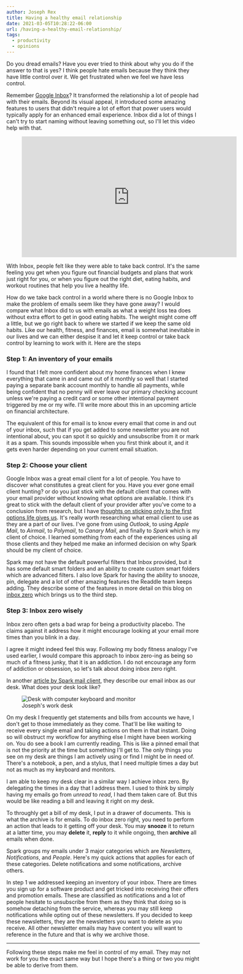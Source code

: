 ```yaml
---
author: Joseph Rex
title: Having a healthy email relationship
date: 2021-03-05T10:28:22-06:00
url: /having-a-healthy-email-relationship/
tags:
  - productivity
  - opinions
---
```

Do you dread emails? Have you ever tried to think about why you do if the answer to that
is yes? I think people hate emails because they think they have little control over it.
We get frustrated when we feel we have less control.
<!--more-->

Remember [Google Inbox][1]? It transformed the relationship a lot of people had with
their emails. Beyond its visual appeal, it introduced some amazing features to users
that didn't require a lot of effort that power users would typically apply for an
enhanced email experience. Inbox did a lot of things I can't try to start naming without
leaving something out, so I'll let this video help with that.

<figure class="video">
<iframe width="560" height="315" src="https://www.youtube-nocookie.com/embed/VCo3zZ0P4vU?controls=0" frameborder="0" allow="accelerometer; autoplay; clipboard-write; encrypted-media; gyroscope; picture-in-picture" allowfullscreen></iframe>
</figure>

With Inbox, people felt like they were able to take back control. It's the same feeling
you get when you figure out financial budgets and plans that work just right for you, or
when you figure out the right diet, eating habits, and workout routines that help you live
a healthy life.

How do we take back control in a world where there is no Google Inbox to make the problem
of emails seem like they have gone away? I would compare what Inbox did to us with emails
as what a weight loss tea does without extra effort to get in good eating habits. The
weight might come off a little, but we go right back to where we started if we keep the
same old habits. Like our health, fitness, and finances, email is somewhat inevitable in
our lives and we can either despise it and let it keep control or take back control by
learning to work with it. Here are the steps

### Step 1: An inventory of your emails
I found that I felt more confident about my home finances when I knew everything that
came in and came out of it monthly so well that I started paying a separate bank account
monthly to handle all payments, while being confident that no penny will ever leave our
primary checking account unless we're paying a credit card or some other intentional payment
triggered by me or my wife. I'll write more about this in an upcoming article on financial
architecture.

The equivalent of this for email is to know every email that come in and out of your inbox,
such that if you get added to some newsletter you are not intentional about, you can spot
it so quickly and unsubscribe from it or mark it as a spam. This sounds impossible
when you first think about it, and it gets even harder depending on your current email
situation.

### Step 2: Choose your client
Google Inbox was a great email client for a lot of people. You have to discover what
constitutes a great client for you. Have you ever gone email client hunting? or do you
just stick with the default client that comes with your email provider without knowing
what options are available. I think it's great to stick with the default client of your
provider after you've come to a conclusion from research, but I have [thoughts on sticking
only to the first options life gives us][2]. It's really worth researching
what email client to use as they are a part of our lives. I've gone from using _Outlook_,
to using _Apple Mail_, to _Airmail_, to _Polymail_, to _Canary Mail_, and finally to _Spark_
which is my client of choice. I learned something from each of the experiences using all
those clients and they helped me make an informed decision on why Spark should be my
client of choice.

Spark may not have the default powerful filters that Inbox provided, but it has some default
smart folders and an ability to create custom smart folders which are advanced filters.
I also love Spark for having the ability to snooze, pin, delegate and a lot of other amazing
features the Readdle team keeps adding. They describe some of the features in more detail
on this blog on [inbox zero][3] which brings us to the third step.

### Step 3: Inbox zero wisely
Inbox zero often gets a bad wrap for being a productivity placebo. The claims against it
address how it might encourage looking at your email more times than you blink in a day.

I agree it might indeed feel this way. Following my body fitness analogy I've used earlier,
I would compare this approach to inbox zero-ing as being so much of a fitness junky, that
it is an addiction. I do not encourage any form of addiction or obsession, so let's talk
about doing inbox zero right.

In another [article by Spark mail client][4], they describe our email inbox as our desk.
What does your desk look like?

<figure>
<img src="https://res.cloudinary.com/strich/image/upload/v1615345944/595C8D23-22F9-425A-854B-AAC58ACAA6AD_1_105_c_mm46g9.jpg" alt="Desk with computer keyboard and monitor" class="image">
<figcaption>Joseph's work desk</figcaption>
</figure>

On my desk I frequently get statements and bills from accounts we have, I don't get to those
immediately as they come. That'll be like waiting to receive every single email and taking
actions on them in that instant. Doing so will obstruct my workflow for anything else I might
have been working on. You do see a book I am currently reading. This is like a pinned
email that is not the priority at the time but something I'll get to. The only things you see on
my desk are things I am actively using or find I might be in need of. There's a notebook, a pen,
and a stylus, that I need multiple times a day but not as much as my keyboard and monitors.

I am able to keep my desk clear in a similar way I achieve inbox zero. By delegating the times in
a day that I address them. I used to think by simply having my emails go from _unread_ to _read_,
I had them taken care of. But this would be like reading a bill and leaving it right on my desk.

To throughly get a bill of my desk, I put in a drawer of documents. This is what the archive is
for emails. To do inbox zero right, you need to perform an action that leads to it getting off your
desk. You may **snooze** it to return at a latter time, you may **delete** it, **reply** to it while
ongoing, then **archive** all emails when done.

Spark groups my emails under 3 major categories which are _Newsletters_, _Notifications_, and _People_.
Here's my quick actions that applies for each of these categories. Delete notifications and some notifications,
archive others.

In step 1 we addressed keeping an inventory of your inbox. There are times you sign up for a software product
and get tricked into receiving their offers and promotion emails. These are classified as notifications
and a lot of people hesitate to unsubscribe from them as they think that doing so is somehow detaching from
the service, whereas you may still keep notifications while opting out of these newsletters. If you decided
to keep these newsletters, they are the newsletters you want to delete as you receive. All other newsletter
emails may have content you will want to reference in the future and that is why we archive those.

<hr>

Following these steps make me feel in control of my email. They may not work for you the exact same way
but I hope there's a thing or two you might be able to derive from them.



[1]: https://en.wikipedia.org/wiki/Inbox_by_Gmail
[2]: https://www.josephrex.me/relative-and-absolute-thinkers/
[3]: https://readdle.com/blog/how-to-reach-inbox-zero
[4]: https://sparkmailapp.com/blog/how-to-reach-inbox-zero
